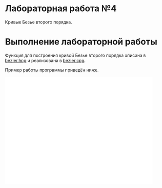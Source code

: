 # Лабораторная работа №4

Кривые Безье второго порядка.

# Выполнение лабораторной работы

Функция для построения кривой Безье второго порядка описана в [bezier.hpp](include/bezier.hpp) и реализована в [bezier.cpp](src/bezier.cpp).

Пример работы программы приведён ниже.

![bezier](images/bezier.gif)
